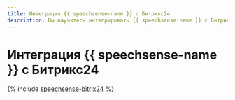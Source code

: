 ```yaml
---
title: Интеграция {{ speechsense-name }} с Битрикс24
description: Вы научитесь интегрировать {{ speechsense-name }} с Битрикс24 для обмена данными.
---
```


# Интеграция {{ speechsense-name }} с Битрикс24

{% include [speechsense-bitrix24](../../_tutorials/speechsense/bitrix24.md) %}
